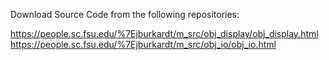 Download Source Code from the following repositories:

https://people.sc.fsu.edu/%7Ejburkardt/m_src/obj_display/obj_display.html
https://people.sc.fsu.edu/%7Ejburkardt/m_src/obj_io/obj_io.html
